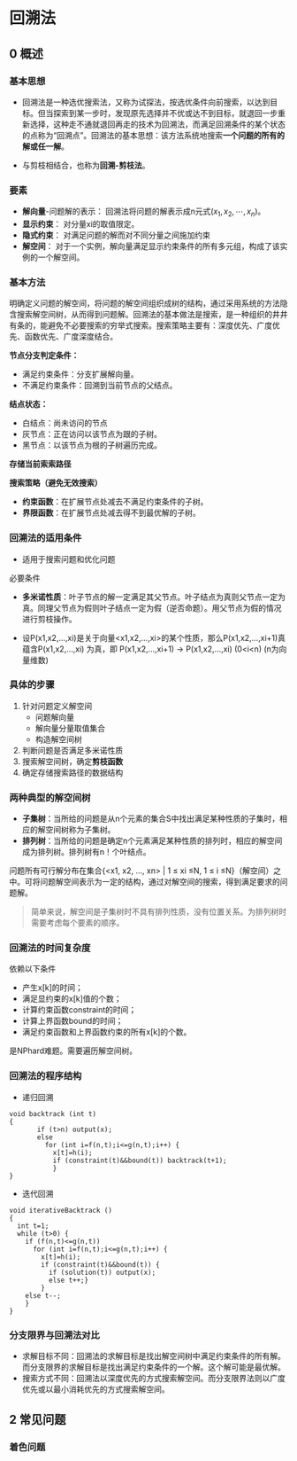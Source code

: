 # 回溯法

## 0 概述

### 基本思想
* 回溯法是一种选优搜索法，又称为试探法，按选优条件向前搜索，以达到目标。但当探索到某一步时，发现原先选择并不优或达不到目标，就退回一步重新选择，这种走不通就退回再走的技术为回溯法，而满足回溯条件的某个状态的点称为“回溯点”。回溯法的基本思想：该方法系统地搜索**一个问题的所有的解或任一解**。

* 与剪枝相结合，也称为**回溯-剪枝法**。

### 要素
* **解向量**-问题解的表示：
回溯法将问题的解表示成n元式$(x_1,x_2,\cdots,x_n)$。
* **显示约束**：
对分量xi的取值限定。
* **隐式约束**：
对满足问题的解而对不同分量之间施加约束
* **解空间**：
对于一个实例，解向量满足显示约束条件的所有多元组，构成了该实例的一个解空间。

### 基本方法

明确定义问题的解空间，将问题的解空间组织成树的结构，通过采用系统的方法隐含搜索解空间树，从而得到问题解。回溯法的基本做法是搜索，是一种组织的井井有条的，能避免不必要搜索的穷举式搜索。搜索策略主要有：深度优先、广度优先、函数优先、广度深度结合。

**节点分支判定条件：**
* 满足约束条件：分支扩展解向量。
* 不满足约束条件：回溯到当前节点的父结点。


**结点状态：**
* 白结点：尚未访问的节点
* 灰节点：正在访问以该节点为跟的子树。
* 黑节点：以该节点为根的子树遍历完成。

**存储当前索索路径**

**搜索策略（避免无效搜索）**
* **约束函数**：在扩展节点处减去不满足约束条件的子树。
* **界限函数**：在扩展节点处减去得不到最优解的子树。

### 回溯法的适用条件
* 适用于搜索问题和优化问题

必要条件
* **多米诺性质**：叶子节点的解一定满足其父节点。叶子结点为真则父节点一定为真。同理父节点为假则叶子结点一定为假（逆否命题）。用父节点为假的情况进行剪枝操作。

* 设P(x1,x2,…,xi)是关于向量<x1,x2,…,xi>的某个性质，那么P(x1,x2,…,xi+1)真蕴含P(x1,x2,…,xi) 为真，即
P(x1,x2,…,xi+1) → P(x1,x2,…,xi)  (0<i<n)  (n为向量维数)


### 具体的步骤
1. 针对问题定义解空间
     * 问题解向量
     * 解向量分量取值集合
     * 构造解空间树
2. 判断问题是否满足多米诺性质
3. 搜索解空间树，确定**剪枝函数**
4. 确定存储搜索路径的数据结构

### 两种典型的解空间树
* **子集树**：当所给的问题是从n个元素的集合S中找出满足某种性质的子集时，相应的解空间树称为子集树。
* **排列树**：当所给的问题是确定n个元素满足某种性质的排列时，相应的解空间成为排列树。排列树有n！个叶结点。

问题所有可行解分布在集合{<x1, x2, …, xn> | 1 ≤ xi ≤N, 1 ≤ i ≤N}（解空间）之中。可将问题解空间表示为一定的结构，通过对解空间的搜索，得到满足要求的问题解。

> 简单来说，解空间是子集树时不具有排列性质，没有位置关系。为排列树时需要考虑每个要素的顺序。

### 回溯法的时间复杂度
依赖以下条件

* 产生x[k]的时间；
* 满足显约束的x[k]值的个数；
* 计算约束函数constraint的时间；
* 计算上界函数bound的时间；
* 满足约束函数和上界函数约束的所有x[k]的个数。

是NPhard难题。需要遍历解空间树。

### 回溯法的程序结构

* 递归回溯
```
void backtrack (int t)
{
       if (t>n) output(x);
       else
         for (int i=f(n,t);i<=g(n,t);i++) {
           x[t]=h(i);
           if (constraint(t)&&bound(t)) backtrack(t+1);
           }
}
```
* 迭代回溯
```
void iterativeBacktrack ()
{
  int t=1;
  while (t>0) {
    if (f(n,t)<=g(n,t))
      for (int i=f(n,t);i<=g(n,t);i++) {
        x[t]=h(i);
        if (constraint(t)&&bound(t)) {
          if (solution(t)) output(x);
          else t++;}
        }
    else t--;
    }
}
```

### 分支限界与回溯法对比
* 求解目标不同：回溯法的求解目标是找出解空间树中满足约束条件的所有解。而分支限界的求解目标是找出满足约束条件的一个解。这个解可能是最优解。
* 搜索方式不同：回溯法以深度优先的方式搜索解空间。而分支限界法则以广度优先或以最小消耗优先的方式搜索解空间。

## 2 常见问题

### 着色问题